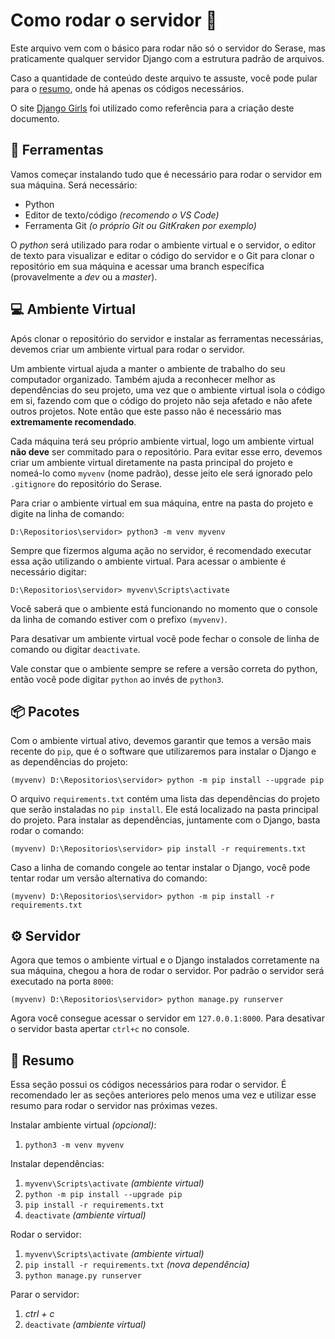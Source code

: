 # Como rodar o servidor 🤔
Este arquivo vem com o básico para rodar não só o servidor do Serase, mas praticamente qualquer servidor Django com a estrutura padrão de arquivos.

Caso a quantidade de conteúdo deste arquivo te assuste, você pode pular para o [resumo](#📄-resumo), onde há apenas os códigos necessários.

O site [Django Girls](https://tutorial.djangogirls.org/pt/django_installation/) foi utilizado como referência para a criação deste documento.

## 🔧 Ferramentas 
Vamos começar instalando tudo que é necessário para rodar o servidor em sua máquina. Será necessário:

 - Python
 - Editor de texto/código *(recomendo o VS Code)*
 - Ferramenta Git *(o próprio Git ou GitKraken por exemplo)*

O *python* será utilizado para rodar o ambiente virtual e o servidor, o editor de texto para visualizar e editar o código do servidor e o Git para clonar o repositório em sua máquina e acessar uma branch específica (provavelmente a *dev* ou a *master*).

## 💻 Ambiente Virtual

Após clonar o repositório do servidor e instalar as ferramentas necessárias, devemos criar um ambiente virtual para rodar o servidor.

Um ambiente virtual ajuda a manter o ambiente de trabalho do seu computador organizado. Também ajuda a reconhecer melhor as dependências do seu projeto, uma vez que o ambiente virtual isola o código em si, fazendo com que o código do projeto não seja afetado e não afete outros projetos. Note então que este passo não é necessário mas **extremamente recomendado**.

Cada máquina terá seu próprio ambiente virtual, logo um ambiente virtual **não deve** ser commitado para o repositório. Para evitar esse erro, devemos criar um ambiente virtual diretamente na pasta principal do projeto e nomeá-lo como `myvenv` (nome padrão), desse jeito ele será ignorado pelo `.gitignore` do repositório do Serase.

Para criar o ambiente virtual em sua máquina, entre na pasta do projeto e digite na linha de comando:
```
D:\Repositorios\servidor> python3 -m venv myvenv
```
Sempre que fizermos alguma ação no servidor, é recomendado executar essa ação utilizando o ambiente virtual. Para acessar o ambiente é necessário digitar:
```
D:\Repositorios\servidor> myvenv\Scripts\activate
```
Você saberá que o ambiente está funcionando no momento que o console da linha de comando estiver com o prefixo `(myvenv)`.

Para desativar um ambiente virtual você pode fechar o console de linha de comando ou digitar `deactivate`.

Vale constar que o ambiente sempre se refere a versão correta do python, então você pode digitar `python` ao invés de `python3`.

## 📦 Pacotes 
Com o ambiente virtual ativo, devemos garantir que temos a versão mais recente do `pip`, que é o software que utilizaremos para instalar o Django e as dependências do projeto:
```
(myvenv) D:\Repositorios\servidor> python -m pip install --upgrade pip
```

O arquivo `requirements.txt` contém uma lista das dependências do projeto que serão instaladas no `pip install`. Ele está localizado na pasta principal do projeto. Para instalar as dependências, juntamente com o Django, basta rodar o comando:
```
(myvenv) D:\Repositorios\servidor> pip install -r requirements.txt
```
Caso a linha de comando congele ao tentar instalar o Django, você pode tentar rodar um versão alternativa do comando:
```
(myvenv) D:\Repositorios\servidor> python -m pip install -r requirements.txt
```

## ⚙️ Servidor
Agora que temos o ambiente virtual e o Django instalados corretamente na sua máquina, chegou a hora de rodar o servidor. Por padrão o servidor será executado na porta `8000`:
```
(myvenv) D:\Repositorios\servidor> python manage.py runserver
```

Agora você consegue acessar o servidor em `127.0.0.1:8000`. Para desativar o servidor basta apertar `ctrl+c` no console. 

## 📄 Resumo
Essa seção possui os códigos necessários para rodar o servidor. É recomendado ler as seções anteriores pelo menos uma vez e utilizar esse resumo para rodar o servidor nas próximas vezes. 


Instalar ambiente virtual *(opcional)*:

1. `python3 -m venv myvenv`

Instalar dependências:
1. `myvenv\Scripts\activate` *(ambiente virtual)*
2. `python -m pip install --upgrade pip`
3. `pip install -r requirements.txt`
4. `deactivate` *(ambiente virtual)*

Rodar o servidor:
1. `myvenv\Scripts\activate` *(ambiente virtual)*
2. `pip install -r requirements.txt` *(nova dependência)*
3. `python manage.py runserver`

Parar o servidor:
1. *ctrl + c*
2. `deactivate` *(ambiente virtual)*

